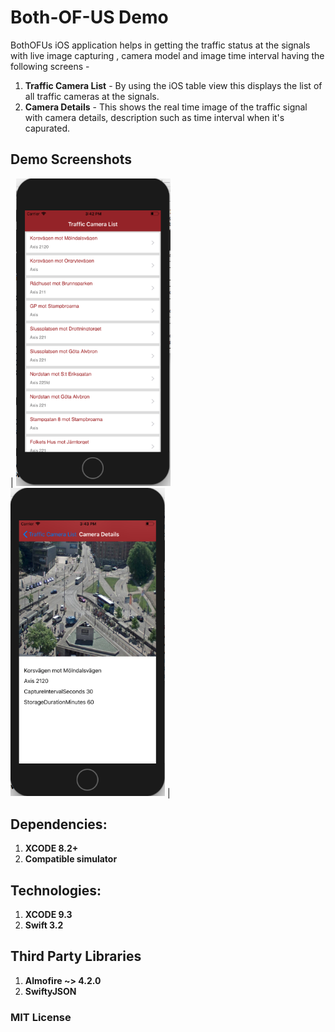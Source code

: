 


# Both-OF-US Demo
BothOFUs iOS application helps in getting the traffic status at the signals with live image capturing ,  camera model and image time interval having the following screens -

1. **Traffic Camera List** - By using the iOS table view this displays the list of all traffic cameras at the signals.
2. **Camera Details** - This shows the real time image of the traffic signal with camera details, description such as time interval when it's capurated.

## Demo Screenshots

| <img src="/screenshots/home-screen.png" width="49%"> <img src="/screenshots/camera-details.png" width="49%"> |


## Dependencies:
1. **XCODE 8.2+**
2. **Compatible simulator**


## Technologies:

1. **XCODE 9.3**
2. **Swift 3.2**

## Third Party Libraries
1. **Almofire ~> 4.2.0**
2. **SwiftyJSON**

### MIT License
